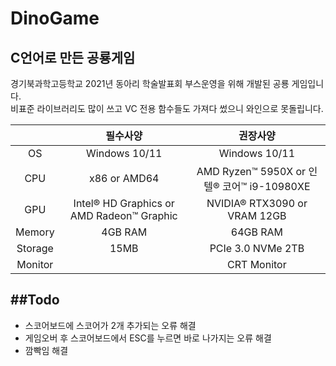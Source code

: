 # DinoGame
C언어로 만든 공룡게임
--------
경기북과학고등학교 2021년 동아리 학술발표회 부스운영을 위해 개발된 공룡 게임입니다.<br>
비표준 라이브러리도 많이 쓰고 VC 전용 함수들도 가져다 썼으니 와인으로 못돌립니다.

||필수사양|권장사양|
|:---:|:---:|:---:|
|OS|Windows 10/11|Windows 10/11|
|CPU|x86 or AMD64|AMD Ryzen™ 5950X or 인텔® 코어™ i9-10980XE|
|GPU|Intel® HD Graphics or AMD Radeon™ Graphic|NVIDIA® RTX3090 or VRAM 12GB|
|Memory|4GB RAM|64GB RAM|
|Storage|15MB|PCIe 3.0 NVMe 2TB|
|Monitor||CRT Monitor|

##Todo
---------
* 스코어보드에 스코어가 2개 추가되는 오류 해결
* 게임오버 후 스코어보드에서 ESC를 누르면 바로 나가지는 오류 해결
* 깜빡임 해결
